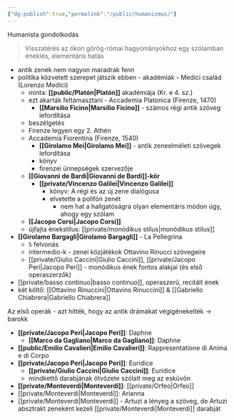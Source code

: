 ```yaml
---
{"dg-publish":true,"permalink":"/public/humanizmus/"}
---
```


Humanista gondolkodás

> Visszatérés az ókori görög-római hagyományokhoz
> egy szólamban éneklés, elementáris hatás

-   antik zenék nem nagyon maradrak fenn
-   politika közvetett szerepet játszik ebben - akadémiák - Medici család (Lorenzo Medici)
    -   minta: **[[public/Platón\|Platón]]** akadémiája (Kr. e 4. sz.)
    -   ezt akarták feltámasztani - Accademia Platonica (Firenze, 1470)
        -   **[[Marsilio Ficino\|Marsilio Ficino]]** - számos régi antik szöveg lefordítása
    -   beszélgetés
    -   Firenze legyen egy 2. Athén
    -   Accademia Fiorentina (Firenze, 1540)
        -   **[[Girolamo Mei\|Girolamo Mei]]** - antik zeneelméleti szövegek lefordítása
        -   könyv
        -   firenzei ünnepségek szervezője
    -   **[[Giovanni de Bardi\|Giovanni de Bardi]]-kör**
        -   **[[private/Vincenzo Galilei\|Vincenzo Galilei]]**
            -   könyv: A régi és az új zene dialógusa
            -   elvetette a polifón zenét
                -   nem hat a hallgatóságra olyan elementáris módon úgy, ahogy egy szólam
    -   **[[Jacopo Corsi\|Jacopo Corsi]]**
    -   újfajta énekstílus: [[private/monódikus stílus\|monódikus stílus]]
-   **[[Girolamo Bargagli\|Girolamo Bargagli]]** - La Pellegrina
    -   `5` felvonás
    -   intermedio-k - zenei közjátékok Ottavino Rinucci szövegeire
    -   [[private/Giulio Caccini\|Giulio Caccini]], [[private/Jacopo Peri\|Jacopo Peri]] - monódikus ének fontos alakjai (és első operaszerzők)
-   [[private/basso continuo\|basso continuo]], operaszerű, recitált ének
- két költő: [[Ottavino Rinuccini\|Ottavino Rinuccini]] & [[Gabriello Chiabrera\|Gabriello Chiabrera]]

Az első operák - azt hitték, hogy az antik drámákat végigénekelték -> barokk

-   **[[private/Jacopo Peri\|Jacopo Peri]]**: Daphne
    -   **[[Marco da Gagliano\|Marco da Gagliano]]**: Daphne
-   **[[public/Emilio Cavalieri\|Emilio Cavalieri]]**: Rappresentatione di Anima e di Corpo
-   **[[private/Jacopo Peri\|Jacopo Peri]]**: Euridice
    -   **[[private/Giulio Caccini\|Giulio Caccini]]**: Euridice
    -   mindkettő darabjának ötvözete szólalt meg az esküvőn
-   **[[private/Monteverdi\|Monteverdi]]**: [[private/Orfeo\|Orfeo]]
-   [[private/Monteverdi\|Monteverdi]]: Arianna
-   [[private/Monteverdi\|Monteverdi]] - Artuzi a lényeg a szöveg, de Artuzi absztrakt zeneként kezeli [[private/Monteverdi\|Monteverdi]] darabját